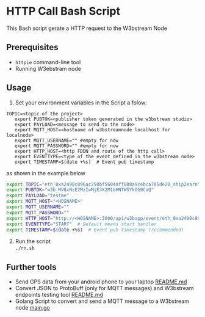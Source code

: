 # HTTP Call Bash Script

This Bash script gerate a HTTP request to the W3bstream Node

## Prerequisites

- `httpie` command-line tool
- Running W3ebstram node


## Usage

1. Set your environment variables in the Script a folow:
```
TOPIC=<topic of the project>
   export PUBTOK=<publisher token generated in the w3bstream studio>
   export PAYLOAD=<message to send to the node>
   export MQTT_HOST=<hostname of w3bstreamnode localhost for localnode>
   export MQTT_USERNAME="" #empty for now
   export MQTT_PASSWORD="" #empty for now
   export HTTP_HOST=<http FDDN and route of the http call>
   export EVENTTYPE=<type of the event defined in the w3bstream node>
   export TIMESTAMP=$(date +%s)  # Event pub timestamp 
```
as shown in the example below
   ```bash
   export TOPIC="eth_0xa2490c896ac250bf5604aff008a9cebca705de20_ship2earn"
   export PUBTOK="w3b_MV8xNzE2MzIwMjE3X2M1bHNTWSYkOG9CaQ"
   export PAYLOAD="testme"
   export MQTT_HOST="<HOSNAME>"
   export MQTT_USERNAME=""
   export MQTT_PASSWORD=""
   export HTTP_HOST="http://<HOSNAME>:3000/api/w3bapp/event/eth_0xa2490c896ac250bf5604aff008a9cebca705de20_ship2earn"
   export EVENTTYPE="START"  # Default means start handler
   export TIMESTAMP=$(date +%s)  # Event pub timestamp (recommended)
```
2. Run the script\
``./rn.sh``

## Further tools
- Send GPS data from your android phone to your laptop [README.md](https://github.com/EdisonTT/To-receive-GPS-data-from-smart-phone-using-Python/blob/main/README.md)
- Convert JSON to ProtoBuff (only for MQTT messages) and W3bstream endpoints testing tool [README.md](https://github.com/boooooooooooob/IoT-Net-Tester/blob/main/README.md)
- Golang Script to convert and send a MQTT message to a W3bstream node [main.go](https://github.com/machinefi/w3bstream/blob/main/cmd/pub_client/main.go) 
